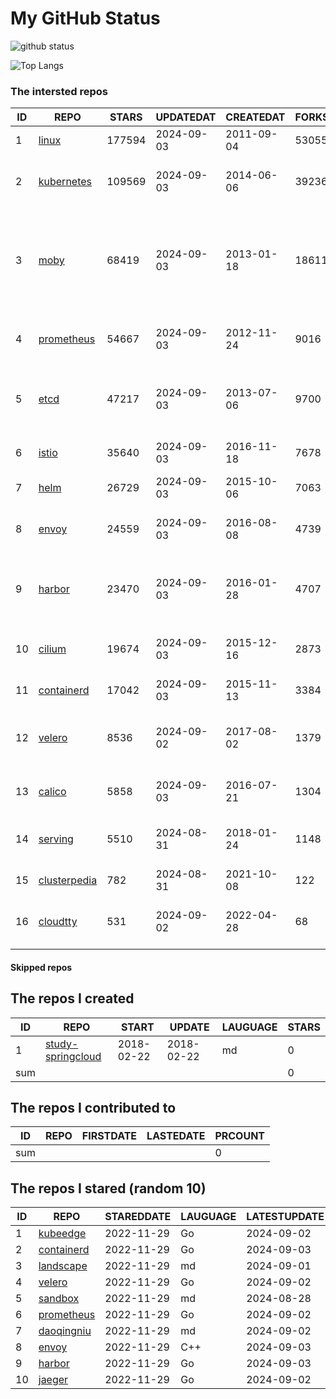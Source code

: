 # My GitHub Status

<img src="https://github-readme-stats-1.yihong0618.vercel.app/api?username=daoqingniu&show_icons=true&&&hide_title=true&count_private=true" alt="github status" />

![Top Langs](https://github-readme-stats-1.yihong0618.vercel.app/api/top-langs/?username=daoqingniu&layout=compact)

<!--START_SECTION:github_repos-->
### The intersted repos
| ID |                              REPO                               | STARS  | UPDATEDAT  | CREATEDAT  | FORKSCOUNT |                                                DESCRIPTIONS                                                |
|----|-----------------------------------------------------------------|--------|------------|------------|------------|------------------------------------------------------------------------------------------------------------|
|  1 | [linux](https://github.com/torvalds/linux)                      | 177594 | 2024-09-03 | 2011-09-04 |      53055 | Linux kernel source tree                                                                                   |
|  2 | [kubernetes](https://github.com/kubernetes/kubernetes)          | 109569 | 2024-09-03 | 2014-06-06 |      39236 | Production-Grade Container Scheduling and Management                                                       |
|  3 | [moby](https://github.com/moby/moby)                            |  68419 | 2024-09-03 | 2013-01-18 |      18611 | The Moby Project - a collaborative project for the container ecosystem to assemble container-based systems |
|  4 | [prometheus](https://github.com/prometheus/prometheus)          |  54667 | 2024-09-03 | 2012-11-24 |       9016 | The Prometheus monitoring system and time series database.                                                 |
|  5 | [etcd](https://github.com/etcd-io/etcd)                         |  47217 | 2024-09-03 | 2013-07-06 |       9700 | Distributed reliable key-value store for the most critical data of a distributed system                    |
|  6 | [istio](https://github.com/istio/istio)                         |  35640 | 2024-09-03 | 2016-11-18 |       7678 | Connect, secure, control, and observe services.                                                            |
|  7 | [helm](https://github.com/helm/helm)                            |  26729 | 2024-09-03 | 2015-10-06 |       7063 | The Kubernetes Package Manager                                                                             |
|  8 | [envoy](https://github.com/envoyproxy/envoy)                    |  24559 | 2024-09-03 | 2016-08-08 |       4739 | Cloud-native high-performance edge/middle/service proxy                                                    |
|  9 | [harbor](https://github.com/goharbor/harbor)                    |  23470 | 2024-09-03 | 2016-01-28 |       4707 | An open source trusted cloud native registry project that stores, signs, and scans content.                |
| 10 | [cilium](https://github.com/cilium/cilium)                      |  19674 | 2024-09-03 | 2015-12-16 |       2873 | eBPF-based Networking, Security, and Observability                                                         |
| 11 | [containerd](https://github.com/containerd/containerd)          |  17042 | 2024-09-03 | 2015-11-13 |       3384 | An open and reliable container runtime                                                                     |
| 12 | [velero](https://github.com/vmware-tanzu/velero)                |   8536 | 2024-09-02 | 2017-08-02 |       1379 | Backup and migrate Kubernetes applications and their persistent volumes                                    |
| 13 | [calico](https://github.com/projectcalico/calico)               |   5858 | 2024-09-03 | 2016-07-21 |       1304 | Cloud native networking and network security                                                               |
| 14 | [serving](https://github.com/knative/serving)                   |   5510 | 2024-08-31 | 2018-01-24 |       1148 | Kubernetes-based, scale-to-zero, request-driven compute                                                    |
| 15 | [clusterpedia](https://github.com/clusterpedia-io/clusterpedia) |    782 | 2024-08-31 | 2021-10-08 |        122 | The Encyclopedia of Kubernetes clusters                                                                    |
| 16 | [cloudtty](https://github.com/cloudtty/cloudtty)                |    531 | 2024-09-02 | 2022-04-28 |         68 | A Friendly Kubernetes CloudShell (Web Terminal) !                                                          |



#### Skipped repos
<!--END_SECTION:github_repos-->

<!--START_SECTION:my_github-->
## The repos I created
| ID  |                                 REPO                                 |   START    |   UPDATE   | LAUGUAGE | STARS |
|-----|----------------------------------------------------------------------|------------|------------|----------|-------|
|   1 | [study-springcloud](https://github.com/daoqingniu/study-springcloud) | 2018-02-22 | 2018-02-22 | md       |     0 |
| sum |                                                                      |            |            |          |     0 |

## The repos I contributed to
| ID  | REPO | FIRSTDATE | LASTEDATE | PRCOUNT |
|-----|------|-----------|-----------|---------|
| sum |      |           |           |       0 |

## The repos I stared (random 10)
| ID |                          REPO                          | STAREDDATE | LAUGUAGE | LATESTUPDATE |
|----|--------------------------------------------------------|------------|----------|--------------|
|  1 | [kubeedge](https://github.com/kubeedge/kubeedge)       | 2022-11-29 | Go       | 2024-09-02   |
|  2 | [containerd](https://github.com/containerd/containerd) | 2022-11-29 | Go       | 2024-09-03   |
|  3 | [landscape](https://github.com/cncf/landscape)         | 2022-11-29 | md       | 2024-09-01   |
|  4 | [velero](https://github.com/vmware-tanzu/velero)       | 2022-11-29 | Go       | 2024-09-02   |
|  5 | [sandbox](https://github.com/cncf/sandbox)             | 2022-11-29 | md       | 2024-08-28   |
|  6 | [prometheus](https://github.com/prometheus/prometheus) | 2022-11-29 | Go       | 2024-09-02   |
|  7 | [daoqingniu](https://github.com/daoqingniu/daoqingniu) | 2022-11-29 | md       | 2024-09-02   |
|  8 | [envoy](https://github.com/envoyproxy/envoy)           | 2022-11-29 | C++      | 2024-09-03   |
|  9 | [harbor](https://github.com/goharbor/harbor)           | 2022-11-29 | Go       | 2024-09-03   |
| 10 | [jaeger](https://github.com/jaegertracing/jaeger)      | 2022-11-29 | Go       | 2024-09-02   |

<!--END_SECTION:my_github-->
